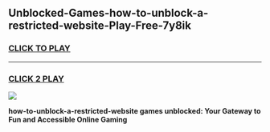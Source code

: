 
## Unblocked-Games-how-to-unblock-a-restricted-website-Play-Free-7y8ik
<h3>
<a href="https://premium76.site?title=how-to-unblock-a-restricted-website&ref=10A">CLICK TO PLAY</a></h3>
<hr>

<h3>
<a href="https://premium76.site?title=how-to-unblock-a-restricted-website&ref=10A">CLICK 2 PLAY</a>
  
</h3>

<a href="https://premium76.site?title=how-to-unblock-a-restricted-website&ref=10A"><img src="https://clearcache.store/games.png"></a>


**how-to-unblock-a-restricted-website games unblocked: Your Gateway to Fun and Accessible Online Gaming**
